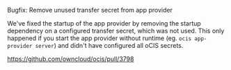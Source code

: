 Bugfix: Remove unused transfer secret from app provider

We've fixed the startup of the app provider by removing the startup dependency
on a configured transfer secret, which was not used. This only happened if you
start the app provider without runtime (eg. `ocis app-provider server`) and didn't
have configured all oCIS secrets.

https://github.com/owncloud/ocis/pull/3798
